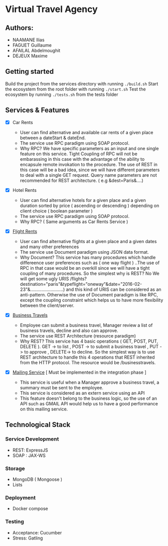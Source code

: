 # Virtual Travel Agency

## Authors: 
* NAAMANE Ilias
* FAGUET Guillaume
* AFAILAL Abdelmoughit
* DEJEUX Maxime

## Getting started
  Build the project from the services directory with running `./build.sh`
  Start the ecosystem from the root folder with running `./start.sh`
  Test the ecosystem by running `./tests.sh` from the tests folder
  
## Services & Features
* [x] Car Rents
  *  User can find alternative and available car rents of a given place between a dateStart & dateEnd.
  * The service use RPC paradigm using SOAP protocol.
  * Why RPC? We have specific parameters as an input and one single feature on this service. Tight Coupling of RPC will not be  embarassing in this case with the advantage of the ability to encapsule remote invokation to the procedure.
  The use of REST in this case will be a bad idea, since we will have different parameters to deal with  a single GET request. Query name parameters are not recommended for REST architecture. ( e.g &dest=Paris&....)
 

* [x] Hotel Rents
  * User can find alternative hotels for a given place and a given duration sorted by price ( ascending or descending ) depending on client choice ( boolean parameter )
  * The service use RPC paradigm using SOAP protocol.
  * Why RPC? ( Same arguments as Car Rents Service )


* [x] [Flight Rents]( https://github.com/iliasnaamane/microservices-uns/blob/master/services/vols/README.md)                  
  * User can find alternative flights at a given place and a given dates and many other preferences
  * The service use Document paradigm using JSON data format.
  * Why Document? This service has many procedures which handle differeence user preferences such as ( one way flight ) ..The use of RPC in that case would be an overkill since we will have a tight coupling of many procedures. So the simplest why is REST? No We will get some ugly URIS /flights?destination="paris"&typeflight="oneway"&date="2016-02-23"&..........................) and this kind of URIS can be considered as an anti-pattern. Otherwise the use of Document paradigm is like RPC, except the coupling constraint which helps us to have more flexibility between the client/server.

  

* [x] [Business Travels](https://github.com/iliasnaamane/microservices-uns/blob/master/services/resourceBusinessTravel/Readme.md)
  * Employee can submit a business travel, Manager review a list of business travels, decline and also can approve.
  * The service use REST Architecture (resource paradigm)
  * Why REST? This service has 4 basic operations ( GET, POST, PUT, DELETE ). 
  GET -> to list , POST -> to submit a business travel , PUT -> to approve , DELETE-> to decline. So the simplest way is to use REST architecture to handle this 4 operations that REST inherited from the HTTP protocol. The resource would be /businesstravels.

* [x] [Mailing Service](https://developers.google.com/gmail/api/guides/sending) [ Must be implemented in the integration phase ]
  * This service is useful when a Manager approve a business travel, a summary must be sent to the employee.
  * This service is considered as an extern service using an API
  * This feature doesn't belong to the business logic, so the use of an API such as GMAIL API would help us to have a good performance on this mailing service.
  
    
## Technological Stack
### Service Development
* REST: ExpressJS
* SOAP : JAX-WS
### Storage
* MongoDB ( Mongoose )
* Lists

### Deployment
* Docker compose

### Testing
* Acceptance: Cucumber
* Stress: Gatling


  
  
  




      
